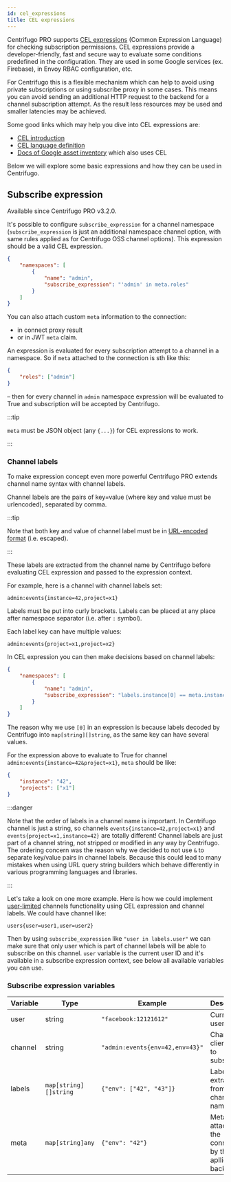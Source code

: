 ```yaml
---
id: cel_expressions
title: CEL expressions
---
```


Centrifugo PRO supports [CEL expressions](https://opensource.google/projects/cel) (Common Expression Language) for checking subscription permissions. CEL expressions provide a developer-friendly, fast and secure way to evaluate some conditions predefined in the configuration. They are used in some Google services (ex. Firebase), in Envoy RBAC configuration, etc.

For Centrifugo this is a flexible mechanism which can help to avoid using private subscriptions or using subscribe proxy in some cases. This means you can avoid sending an additional HTTP request to the backend for a channel subscription attempt. As the result less resources may be used and smaller latencies may be achieved.

Some good links which may help you dive into CEL expressions are:

* [CEL introduction](https://github.com/google/cel-spec/blob/master/doc/intro.md)
* [CEL language definition](https://github.com/google/cel-spec/blob/master/doc/langdef.md)
* [Docs of Google asset inventory](https://cloud.google.com/asset-inventory/docs/monitoring-asset-changes-with-condition#using_cel) which also uses CEL

Below we will explore some basic expressions and how they can be used in Centrifugo.

## Subscribe expression

Available since Centrifugo PRO v3.2.0.

It's possible to configure `subscribe_expression` for a channel namespace (`subscribe_expression` is just an additional namespace channel option, with same rules applied as for Centrifugo OSS channel options). This expression should be a valid CEL expression.

```json title="config.json"
{
    "namespaces": [
        {
            "name": "admin",
            "subscribe_expression": "'admin' in meta.roles"
        }
    ]
}
```

You can also attach custom `meta` information to the connection:

* in connect proxy result
* or in JWT `meta` claim.

An expression is evaluated for every subscription attempt to a channel in a namespace. So if `meta` attached to the connection is sth like this:

```json
{
    "roles": ["admin"]
}
```

– then for every channel in `admin` namespace expression will be evaluated to True and subscription will be accepted by Centrifugo.

:::tip

`meta` must be JSON object (any `{...}`) for CEL expressions to work.

:::

### Channel labels

To make expression concept even more powerful Centrifugo PRO extends channel name syntax with channel labels.

Channel labels are the pairs of key=value (where key and value must be urlencoded), separated by comma.

:::tip

Note that both key and value of channel label must be in [URL-encoded format](https://en.wikipedia.org/wiki/Percent-encoding) (i.e. escaped). 

:::

These labels are extracted from the channel name by Centrifugo before evaluating CEL expression and passed to the expression context.

For example, here is a channel with channel labels set:

```
admin:events{instance=42,project=x1}
```

Labels must be put into curly brackets. Labels can be placed at any place after namespace separator (i.e. after `:` symbol).

Each label key can have multiple values:

```
admin:events{project=x1,project=x2}
```

In CEL expression you can then make decisions based on channel labels:

```json title="config.json"
{
    "namespaces": [
        {
            "name": "admin",
            "subscribe_expression": "labels.instance[0] == meta.instance && labels.project[0] in meta.projects"
        }
    ]
}
```

The reason why we use `[0]` in an expression is because labels decoded by Centrifugo into `map[string][]string`, as the same key can have several values.

For the expression above to evaluate to True for channel `admin:events{instance=42&project=x1}`, `meta` should be like:

```json
{
    "instance": "42",
    "projects": ["x1"]
}
```

:::danger

Note that the order of labels in a channel name is important. In Centrifugo channel is just a string, so channels `events{instance=42,project=x1}` and `events{project=x1,instance=42}` are totally different! Channel labels are just part of a channel string, not stripped or modified in any way by Centrifugo. The ordering concern was the reason why we decided to not use `&` to separate key/value pairs in channel labels. Because this could lead to many mistakes when using URL query string builders which behave differently in various programming languages and libraries.

:::

Let's take a look on one more example. Here is how we could implement [user-limited](../server/channels.md#user-channel-boundary-) channels functionality using CEL expression and channel labels. We could have channel like:

```
users{user=user1,user=user2}
```

Then by using `subscribe_expression` like `"user in labels.user"` we can make sure that only user which is part of channel labels will be able to subscribe on this channel. `user` variable is the current user ID and it's available in a subscribe expression context, see below all available variables you can use.

### Subscribe expression variables

| Variable | Type | Example |  Description |
| ------------ | -------------- | ---- | ------------ |
| user       | string     | `"facebook:12121612"` |  Current user ID |
| channel    | string     | `"admin:events{env=42,env=43}"` | Channel client tries to subscribe      |
| labels     | `map[string][]string` | `{"env": ["42", "43"]}`  | Labels extracted from channel name |
| meta     | `map[string]any` | `{"env": "42"}` | Meta attached to the connection by the apllication backend |
